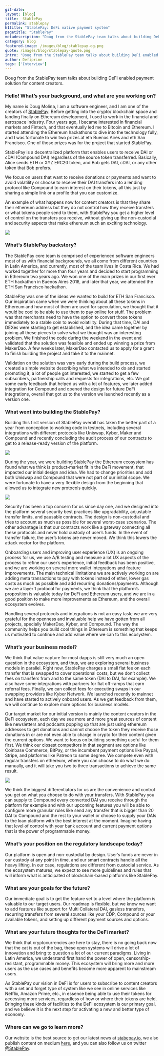 ```yaml
---
git-date:
layout: [blog]
title:  StablePay
permalink: stablepay
h1title: "StablePay: DeFi native payment system"
pagetitle: "StablePay"
metadescription: "Doug from the StablePay team talks about building DeFi enabled payment solution for content creators."
category: blog
featured-image: /images/blog/stablepay-og.png
quote: /images/blog/stablepay-quote.png
intro: "Doug from the StablePay team talks about building DeFi enabled payment solution for content creators."
author: Defiprime
tags: ['Interview']
---
```

Doug from the StablePay team talks about building DeFi enabled payment solution for content creators.

### Hello! What’s your background, and what are you working on?

My name is Doug Molina, I am a software engineer, and I am one of the creators of [StablePay](https://stablepay.io/). Before getting into the crypto/ blockchain space and landing finally on Ethereum development, I used to work in the financial and aerospace industry. Four years ago, I became interested in financial markets and Fintech, and that eventually led me to Bitcoin and Ethereum. I started attending the Ethereum hackathons to dive into the technology fully, and I was fortunate to win two prizes at eth Buenos Aires and eth San Francisco. One of those prizes was for the project that started StablePay.

StablePay is a decentralized platform that enables users to receive DAI or cDAI (Compound DAI) regardless of the source token transferred. Basically, Alice sends ETH or XYZ ERC20 token, and Bob gets DAI, cDAI, or any other token that Bob prefers.

We focus on users that want to receive donations or payments and want to avoid volatility or choose to receive their DAI transfers into a lending protocol like Compound to earn interest on their tokens, all this just by sharing a simple link or a profile that you can customize.

An example of what happens now for content creators is that they share their ethereum address but they do not control how they receive transfers or what tokens people send to them, with StablePay you get a higher level of control on the transfers you receive, without giving up the non-custodial and security aspects that make ethereum such an exciting technology.

![](/images/blog/stablepay/checkout.png)

### What’s StablePay backstory?

The StablePay core team is comprised of experienced software engineers most of us with financial backgrounds, we all come from different countries in Latin America, and currently, most of the team lives in Costa Rica. We had worked together for more than four years and decided to start programming in Ethereum two years ago. We won one of the main prizes in our first ever ETH hackathon in Buenos Aires 2018, and later that year, we attended the ETH San Francisco hackathon.

StablePay was one of the ideas we wanted to build for ETH San Francisco. Our inspiration came when we were thinking about all these tokens in Ethereum and how most of them are used for speculation, we thought that it would be cool to be able to use them to pay online for stuff. The problem was that merchants need to have the option to convert those tokens immediately to a stable coin to avoid volatility. During that time, DAI and DEXes were starting to get established, and the idea came together by joining all these pieces to solve what we thought was an interesting problem. We finished the code during the weekend in the event and validated that the solution was feasible and ended up winning a prize from MakerDao. A few weeks later, MakerDao contacted us to apply for a grant to finish building the project and take it to the mainnet.

Validation on the solution was very early during the build process, we created a simple website describing what we intended to do and started promoting it, a lot of people got interested, we started to get a few subscribers,  partnership calls and requests for integrations, etc. We got some early feedback that helped us with a lot of features, we later added integration for Compound and opened the design for future DeFi integrations, overall that got us to the version we launched recently as a version one.

### What went into building the StablePay?

Building this first version of StablePay overall has taken the better part of a year from conception to working code in testnets, including several integrations with different protocols like Uniswap, Kyber, Maker and Compound and recently concluding the audit process of our contracts to get to a release-ready version of the platform.

![](/images/blog/stablepay/architecture.png)

During the year, we were building StablePay the Ethereum ecosystem has found what we think is product-market fit in the DeFi movement, that impacted our initial design and idea. We had to change priorities and add both Uniswap and Compound that were not part of our initial scope. We were fortunate to have a very flexible design from the beginning that allowed us to integrate new protocols quickly.

![](/images/blog/stablepay/dashboard-detail.png)

Security has been a top concern for us since day one, and we designed into the platform several security best practices like upgradability, adjustable transfer limits, and pausable contracts. The design is non-custodial and tries to account as much as possible for several worst-case scenarios. The other advantage is that our contracts work like a gateway connecting all these protocols and never hold custody of user’s funds. In the event of transfer failure, the user’s tokens are never moved. We think this lowers the attack vector for the platform.

Onboarding users and improving user experience (UX) is an ongoing process for us, we use A/B testing and measure a lot UX aspects of the process to refine our user’s experience, initial feedback has been positive, and we are working on several more wallet integrations and feature improvements. The main technical limitations we are actively working on are adding meta transactions to pay with tokens instead of ether, lower gas costs as much as possible and add recurring donations/payments. Although we are a layer 1 protocol for payments, we think that the platform’s proposition is valuable today for DeFi and Ethereum users, and we are in a good position to make more improvements as Ethereum, and the overall ecosystem evolves.

Handling several protocols and integrations is not an easy task; we are very grateful for the openness and invaluable help we have gotten from all projects, specially MakerDao, Kyber, and Compound. The way the community helps you build cool things in Ethereum is something that keeps us motivated to continue and add value where we can to this ecosystem.

### What’s your business model?

We think that value capture for most dapps is still very much an open question in the ecosystem, and thus, we are exploring several business models in parallel. Right now, StablePay charges a small flat fee on each transfer that is swapped to cover operational costs, but we don’t collect fees on transfers from and to the same token (DAI to DAI, for example). We also have some integrations with partners for fiat off-ramps that earn referral fees. Finally, we can collect fees for executing swaps in our swapping providers like Kyber Network. We launched recently to mainnet and have started to actively onboard users. As we get feedback from them, we will continue to explore more options for business models.

Our target market for our initial version is mainly the content creators in the DeFi ecosystem, each day we see more and more great sources of content like newsletters and podcasts popping up that are just using ethereum addresses to get donations and cannot choose the token they receive those donations in or are not even able to charge in crypto for their content given the current options. We want to focus on building something useful for them first. We think our closest competitors in that segment are options like Coinbase Commerce, BitPay, or the incumbent payment options like Paypal, Stripe, and platforms like Patreon to some degree. We compete even with regular transfers on ethereum, where you can choose to do what we do manually, and it will take you two to three transactions to achieve the same result.

![](/images/blog/stablepay/widget-generator.png)

We think the biggest differentiators for us are the convenience and control you get on what you choose to do with your transfers. With StablePay you can supply to Compound every converted DAI you receive through the platform for example and with our upcoming features you will be able to configure more granular rules like send any transfer that is bigger than 20 DAI to Compound and the rest to your wallet or choose to supply your DAIs to the loan platform with the best interest at the moment. Imagine having that level of control with your bank account and current payment options that is the power of programmable money.

### What’s your position on the regulatory landscape today?

Our platform is open and non-custodial by design. User’s funds are never in our custody at any point in time, and our smart contracts handle all the heavy lifting. In our case, regulations are different from custodial service. As the ecosystem matures, we expect to see more guidelines and rules that will inform what is anticipated of blockchain-based platforms like StablePay.

### What are your goals for the future?

Our immediate goal is to get the feature set to a level where the platform is valuable to our target users. Our roadmap is flexible, but we know we want to add features like support for Multi Collateral DAI,  gasless transfers, recurring transfers from several sources like your CDP, Compound or your available tokens, and setting up different payment sources and options.

### What are your future thoughts for the DeFi market?

We think that cryptocurrencies are here to stay, there is no going back now that the cat is out of the bag, these open systems will drive a lot of innovation and bring to question a lot of our current paradigms. Living in Latin America, we understand first hand the power of open, censorship-resistant,  programmable money. This ecosystem will bring more and more users as the use cases and benefits become more apparent to mainstream users.

As StablePay our vision in DeFi is for users to subscribe to content creators with a set and forget type of system like we see in online services like Netflix, Amazon Prime, etc., in essence being able to use their tokens for accessing more services, regardless of how or where their tokens are held. Bringing these kinds of facilities to the DeFi ecosystem is our primary goal, and we believe it is the next step for activating a new and better type of economy.

### Where can we go to learn more?

Our website is the best source to get our latest news at [stabepay.io](https://stabepay.io), we also publish content on medium [here](https://medium.com/@stablepayio), and you can also follow us on twitter [@StablePay](https://twitter.com/StablePay).
